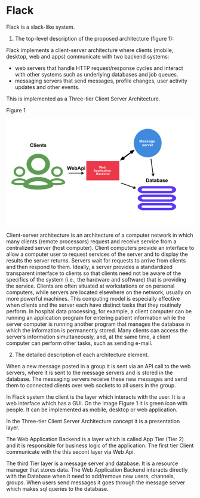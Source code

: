 # Flack

Flack is a slack-like system.

1) The top-level description of the proposed architecture (figure 1):

Flack implements a client-server architecture where clients (mobile, desktop, web and apps) communicate with two backend systems:
 - web servers that handle HTTP request/response cycles and interact with other systems such as underlying databases and job queues.
 - messaging servers that send messages, profile changes, user activity updates and other events.
 
This is implemented as a Three-tier Client Server Architecture.
 
 Figure 1
 
 ![Figure 1](https://github.com/JulianaYo/Flack/blob/main/system.png?raw=true)

Client-server architecture is an architecture of a computer network in which many clients (remote processors) request and receive service from a centralized server (host computer). Client computers provide an interface to allow a computer user to request services of the server and to display the results the server returns. Servers wait for requests to arrive from clients and then respond to them. Ideally, a server provides a standardized transparent interface to clients so that clients need not be aware of the specifics of the system (i.e., the hardware and software) that is providing the service. Clients are often situated at workstations or on personal computers, while servers are located elsewhere on the network, usually on more powerful machines. This computing model is especially effective when clients and the server each have distinct tasks that they routinely perform. In hospital data processing, for example, a client computer can be running an application program for entering patient information while the server computer is running another program that manages the database in which the information is permanently stored. Many clients can access the server’s information simultaneously, and, at the same time, a client computer can perform other tasks, such as sending e-mail. 

2) The detailed description of each architecture element.

When a new message posted in a group it is sent via an API call to the web servers, where it is sent to the message servers and is stored in the database. The messaging servers receive these new messages and send them to connected clients over web sockets to all users in the group.

In Flack system the client is the layer which interacts with the user. It is a web interface which has a GUI. On the image Figure 1 it is green icon with people. It can be implemented as mobile, desktop or web application. 

In the Three-tier Client Server Architecture concept it is a presentation layer.

The Web Application Backend is a layer which is called App Tier (Tier 2) and it is responsible for business logic of the application. The first tier Client communicate with the this secont layer via Web Api.

The third Tier layer is a message server and database. It is a resource manager that stores data. The Web Application Backend interacts directly with the Database  when it need to add/remove new users, channels, groups. When users send messages it goes through the message server which makes sql queries to the database.
